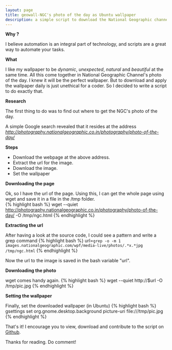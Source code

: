 ```yaml
---
layout: page
title: geowall-NGC's photo of the day as Ubuntu wallpaper
description: a simple script to download the National Geographic channel's photo of the day and set it as your Ubuntu wallpaper.
---
```


__Why ?__  

I believe automation is an integral part of technology, and scripts are a great way to automate your tasks. 

__What__  

I like my wallpaper to be _dynamic_, _unexpected_, _natural_ and _beautiful_ at the same time. All this come together in National Geographic Channel's photo of the day. I knew it will be the perfect wallpaper. 
But to download and apply the wallpaper daily is just unethical for a coder. So I decided to write a script to do exactly that. 

__Research__  

The first thing to do was to find out where to get the NGC's photo of the day.  

A simple Google search revealed that it resides at the address *http://photography.nationalgeographic.co.in/photography/photo-of-the-day/* 

__Steps__ 
* Download the webpage at the above address.
* Extract the url for the image.
* Download the image.
* Set the wallpaper


__Downloading the page__  

Ok, so I have the url of the page. Using this, I can get the whole page using wget and save it in a file in the /tmp folder.   
{% highlight bash %}
wget --quiet http://photography.nationalgeographic.co.in/photography/photo-of-the-day/ -O /tmp/ngc.html
{% endhighlight %}

__Extracting the url__

After having a look at the source code, I could see a pattern and write a grep command
{% highlight bash %}
url=`grep -o -m 1 images.nationalgeographic.com/wpf/media-live/photos/.*x.*jpg /tmp/ngc.html`
{% endhighlight %}

Now the url to the image is saved in the bash variable "url".

__Downloading the photo__

wget comes handy again. 
{% highlight bash %}
wget --quiet http://$url -O /tmp/pic.jpg
{% endhighlight %}

__Setting the wallpaper__

Finally, set the downloaded wallpaper (in Ubuntu)
{% highlight bash %}
gsettings set org.gnome.desktop.background picture-uri file:///tmp/pic.jpg
{% endhighlight %}

That's it! I encourage you to view, download and contribute to the script on [Github](http://github.com/anshulk/geowall).

Thanks for reading. Do comment!

